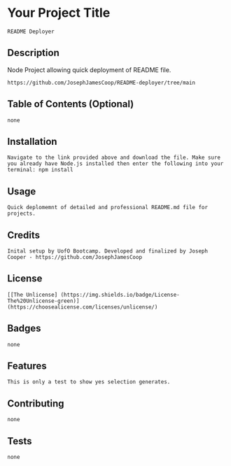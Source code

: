
# Your Project Title

    README Deployer
    
## Description 
    
Node Project allowing quick deployment of README file.
    
    https://github.com/JosephJamesCoop/README-deployer/tree/main
    
    
## Table of Contents (Optional)
    
    none
    
    
## Installation
    
    Navigate to the link provided above and download the file. Make sure you already have Node.js installed then enter the following into your terminal: npm install
    
    
    
## Usage 
    
    Quick deplomemnt of detailed and professional README.md file for projects.
    
    
## Credits
    
    Inital setup by UofO Bootcamp. Developed and finalized by Joseph Cooper - https://github.com/JosephJamesCoop
    
    
## License
    
    [[The Unlicense] (https://img.shields.io/badge/License-The%20Unlicense-green)] (https://choosealicense.com/licenses/unlicense/)
    
    
## Badges
    
    none
    
    
## Features
    
    This is only a test to show yes selection generates.
    
    
## Contributing
    
    none
    
    
## Tests
    
    none
    
        